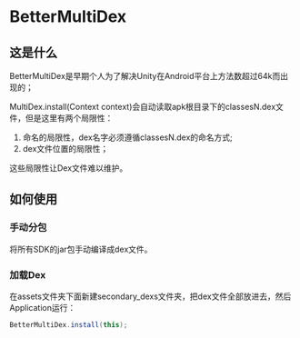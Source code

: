 # BetterMultiDex

## 这是什么
BetterMultiDex是早期个人为了解决Unity在Android平台上方法数超过64k而出现的；

MultiDex.install(Context context)会自动读取apk根目录下的classesN.dex文件，但是这里有两个局限性：
1. 命名的局限性，dex名字必须遵循classesN.dex的命名方式;
2. dex文件位置的局限性；

这些局限性让Dex文件难以维护。

## 如何使用
### 手动分包
将所有SDK的jar包手动编译成dex文件。
### 加载Dex
在assets文件夹下面新建secondary_dexs文件夹，把dex文件全部放进去，然后Application运行：
```java
BetterMultiDex.install(this);
```
